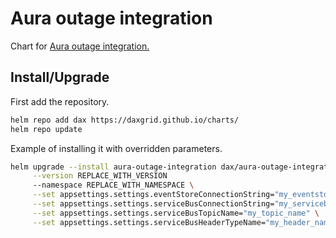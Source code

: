 # Aura outage integration

Chart for [Aura outage integration.](https://github.com/DAXGRID/aura-outage-integration)

## Install/Upgrade

First add the repository.

```sh
helm repo add dax https://daxgrid.github.io/charts/
helm repo update
```

Example of installing it with overridden parameters.

```sh
helm upgrade --install aura-outage-integration dax/aura-outage-integration \
     --version REPLACE_WITH_VERSION
     --namespace REPLACE_WITH_NAMESPACE \
     --set appsettings.settings.eventStoreConnectionString="my_eventstore_connection_string" \
     --set appsettings.settings.serviceBusConnectionString="my_servicebus_connection_string" \
     --set appsettings.settings.serviceBusTopicName="my_topic_name" \
     --set appsettings.settings.serviceBusHeaderTypeName="my_header_name"
```
